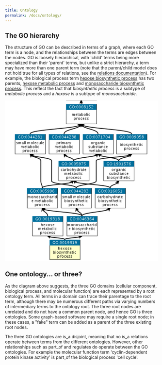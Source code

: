 ```yaml
---
title: Ontology
permalink: /docs/ontology/
---
```



## The GO hierarchy
The structure of GO can be described in terms of a graph, where each GO term is a node, and the relationships between the terms are edges between the nodes. GO is loosely hierarchical, with 'child' terms being more specialized than their 'parent' terms, but unlike a strict hierarchy, a term may have more than one parent term (note that the parent/child model does not hold true for all types of relations, see the [relations documentation](/docs/ontology-relations/)). For example, the biological process term [hexose biosynthetic process](http://amigo.geneontology.org/amigo/term/GO:0019319) has two parents, [hexose metabolic process](http://amigo.geneontology.org/amigo/term/GO:0019318) and [monosaccharide biosynthetic process](http://amigo.geneontology.org/amigo/term/GO:0046364). This reflect the fact that *biosynthetic process* is a subtype of *metabolic process* and a *hexose* is a subtype of *monosaccharide*.

![link description](/assets/hexose-biosynthetic-process.png)



## One ontology... or three?

As the diagram above suggests, the three GO domains (cellular component, biological process, and molecular function) are each represented by a root ontology term. All terms in a domain can trace their parentage to the root term, although there may be numerous different paths via varying numbers of intermediary terms to the ontology root. The three root nodes are unrelated and do not have a common parent node, and hence GO is three ontologies. Some graph-based software may require a single root node; in these cases, a "fake" term can be added as a parent of the three existing root nodes.

The three GO ontologies are is_a disjoint, meaning that no is_a relations operate between terms from the different ontologies. However, other relationships such as part_of and regulates do operate between the GO ontologies. For example the molecular function term 'cyclin-dependent protein kinase activity' is part_of the biological process 'cell cycle'.

